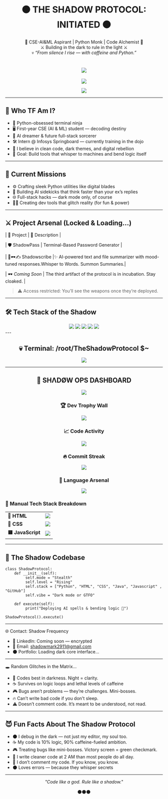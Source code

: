 <h1 align="center">⚫ THE SHADOW PROTOCOL: INITIATED ⚫</h1>

<p align="center">
🖤 CSE-AI&ML Aspirant | Python Monk | Code Alchemist 🖤<br>
⚔️ Building in the dark to rule in the light ⚔️<br>
💀 <i>“From silence I rise — with caffeine and Python.”</i>
</p>

<h1 align="center">
  <img src="https://readme-typing-svg.herokuapp.com?font=Orbitron&size=28&duration=2500&pause=1000&color=9D00FF&center=true&vCenter=true&width=680&lines=💀+Shadow+Protocol+Booting+...;⏳+Injecting+cyber-code+into+reality.;⚔️+SYSTEM+READY.">
</h1>
<!-- Hacker Terminal Energy (VT323) -->
<p align="center">
  <img src="https://readme-typing-svg.herokuapp.com?font=VT323&size=24&duration=3000&pause=1000&color=9D00FF&center=true&vCenter=true&width=680&lines=Code.+Dominate.+Repeat.;Dark+mode+is+my+default+reality.;Every+bug+is+just+XP+in+disguise.">
</p>
<!-- Futuristic Energy (Orbitron) -->
<p align="center">
  <img src="https://readme-typing-svg.herokuapp.com?font=Orbitron&size=22&duration=3000&pause=1000&color=9D00FF&center=true&vCenter=true&width=680&lines=Hack+the+matrix+with+clean+scripts.;Reality+bends+to+compiled+code.;Executing+Shadow+Protocol+Sequence...">
</p>

---

## 🧠 Who TF Am I?

- 🐍 Python-obsessed terminal ninja  
- 🖥️ First-year CSE (AI & ML) student — decoding destiny  
- 🔮 AI dreamer & future full-stack sorcerer  
- 🛠️ Intern @ Infosys Springboard — currently training in the dojo  
- 🦾 I believe in clean code, dark themes, and digital rebellion  
- 🎯 Goal: Build tools that whisper to machines and bend logic itself  

---

## 🚀 Current Missions

- ⚙️ Crafting sleek Python utilities like digital blades  
- 🤖 Building AI sidekicks that think faster than your ex’s replies  
- 🌐 Full-stack hacks — dark mode only, of course  
- 👨‍💻 Creating dev tools that glitch reality (for fun & power)  

---

## ⚔️ Project Arsenal (Locked & Loading...)

| 💼 Project | 🧩 Description |

|  🛡️ ShadowPass   | Terminal-Based Password Generator  |

| 🧠🕶️✍️ Shadowscribe |✨ AI-powered text and file summarizer with mood-tuned responses.Whisper to Words. Summon Summaries.|

| 🕶️ *Coming Soon* | The third artifact of the protocol is in incubation. Stay cloaked. |

> ⚠️ Access restricted: You’ll see the weapons once they’re deployed.

---

## 🛠️ Tech Stack of the Shadow

<div align="center">

<img src="https://img.shields.io/badge/Python-%233670A0?style=for-the-badge&logo=python&logoColor=white" />
<img src="https://img.shields.io/badge/Java-%23ED8B00?style=for-the-badge&logo=java&logoColor=white" />
<img src="https://img.shields.io/badge/HTML5-%23E34F26?style=for-the-badge&logo=html5&logoColor=white" />
<img src="https://img.shields.io/badge/CSS3-%231572B6?style=for-the-badge&logo=css3&logoColor=white" />
<img src="https://img.shields.io/badge/GitHub-%23181717?style=for-the-badge&logo=github&logoColor=white" />

</div>
---
<!-- Centered, terminal-themed GitHub dashboard with neon vibe -->

<h2 align="center">💀 Terminal: /root/TheShadowProtocol $~</h2>
<p align="center">
  <img src="https://img.shields.io/badge/Decrypting-stats...🧠-F700FF?style=for-the-badge&logo=codeforces&logoColor=white" />
</p>

<!-- 💀 SHΛDØW OPS DASHBOARD -->
---

<h2 align="center">🧠 SHΛDØW OPS DASHBOARD</h2>

<p align="center">
  <img src="https://img.shields.io/badge/Decrypting-stats...🧠-F700FF?style=for-the-badge&logo=codeforces&logoColor=white" />
</p>

<div align="center">

  <!-- 🏆 Dev Trophy Wall -->
  <h3>🏆 Dev Trophy Wall</h3>
  <img src="https://github-profile-trophy.vercel.app/?username=TheShadowProtocol&theme=algolia&margin-w=10&no-bg=true&no-frame=true" />

  <!-- 📊 GitHub Stats -->
  <h3>📈 Code Activity</h3>
  <img src="https://github-readme-stats.vercel.app/api?username=TheShadowProtocol&show_icons=true&theme=tokyonight&border_radius=10&hide_border=true&count_private=true" />

  <!-- 🔥 GitHub Streak -->
  <h3>🔥 Commit Streak</h3>
  <img src="https://github-readme-streak-stats.herokuapp.com/?user=TheShadowProtocol&theme=tokyonight&hide_border=true&border_radius=10" />

  <!-- 🚀 Language Arsenal -->
  <h3>🚀 Language Arsenal</h3>
  <img src="https://github-readme-stats.vercel.app/api/top-langs/?username=TheShadowProtocol&layout=compact&theme=tokyonight&border_radius=10&hide_border=true" />
</div>


  
  ### 🧰 Manual Tech Stack Breakdown
<div align="center">
<table>
  <tr>
    <td><b>💠 HTML</b></td>
    <td>
      <img src="https://img.shields.io/badge/HTML-75%25-ff6f91?style=for-the-badge&logo=html5&logoColor=white">
    </td>
  </tr>
  <tr>
    <td><b>🔷 CSS</b></td>
    <td>
      <img src="https://img.shields.io/badge/CSS-70%25-5aa9e6?style=for-the-badge&logo=css3&logoColor=white">
    </td>
  </tr>
  <tr>
    <td><b>🟨 JavaScript</b></td>
    <td>
      <img src="https://img.shields.io/badge/JavaScript-68%25-f7df1e?style=for-the-badge&logo=javascript&logoColor=black">
    </td>
  </tr>
</table>
</div>
</div>



---

## 🧬 The Shadow Codebase


    class ShadowProtocol:
        def __init__(self):
             self.mode = "Stealth"
             self.level = "Rising"
             self.stack = ["Python", "HTML", "CSS", "Java", "Javascript" , "GitHub"]
             self.vibe = "Dark mode or GTFO"
                                            
        def execute(self):
             print("Deploying AI spells & bending logic 🔮")
                                            
    ShadowProtocol().execute()
--- 

🌐 Contact: Shadow Frequency

- 🔗 LinkedIn: Coming soon — encrypted
- 📧 Email: shadowmark2911@gmail.com
- 🌑 Portfolio: Loading dark core interface...

---

🕳️ Random Glitches in the Matrix...

- 🌌 Codes best in darkness. Night = clarity.
- ☕ Survives on logic loops and lethal levels of caffeine
- 🎮 Bugs aren’t problems — they’re challenges. Mini-bosses.
- 🔥 Can’t write bad code if you don't sleep.
- ⚠️ Doesn’t comment code. It’s meant to be understood, not read.

---

## 😈 Fun Facts About The Shadow Protocol

- 🌑 I debug in the dark — not just my editor, my soul too.  
- ☕ My code is 10% logic, 90% caffeine-fueled ambition.  
- 🎮 Treating bugs like mini-bosses. Victory screen = green checkmark.  
- 👻 I write cleaner code at 2 AM than most people do all day.  
- 🔮 I don’t comment my code. If you know, you know.
- 🌑 Loves errors — because they whisper secrets

---

<p align="center"><i>"Code like a god. Rule like a shadow."</i></p>
<p align="center">⚫⚫⚫</p>   

